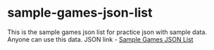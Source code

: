 # sample-games-json-list
This is the sample games json list for practice json with sample data. Anyone can use this data.
JSON link - [Sample Games JSON List](https://phe0nix.github.io/sample-games-json-list/)

